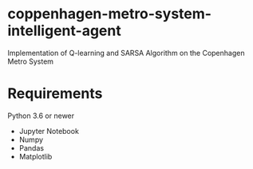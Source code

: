 # coppenhagen-metro-system-intelligent-agent
Implementation of Q-learning and SARSA Algorithm on the Copenhagen Metro System

# Requirements
Python 3.6 or newer
 - Jupyter Notebook
 - Numpy
 - Pandas
 - Matplotlib